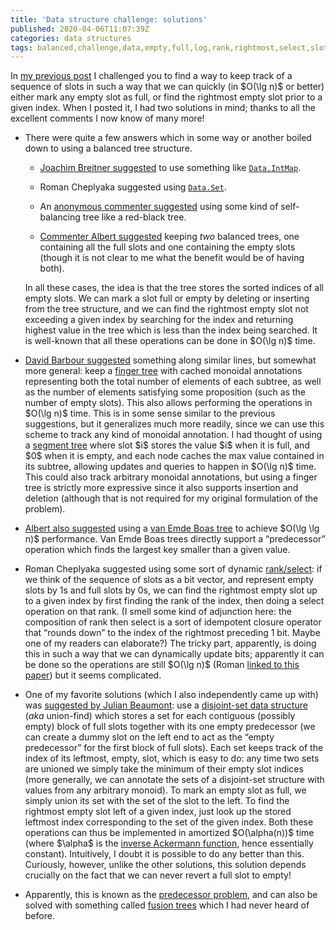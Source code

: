 ```yaml
---
title: 'Data structure challenge: solutions'
published: 2020-04-06T11:07:39Z
categories: data structures
tags: balanced,challenge,data,empty,full,log,rank,rightmost,select,slot,structure,tree,union-find
---
```


<p>In <a href="https://byorgey.wordpress.com/2020/03/23/data-structure-challenge-finding-the-rightmost-empty-slot/">my previous post</a> I challenged you to find a way to keep track of a sequence of slots in such a way that we can quickly (in $O(\lg n)$ or better) either mark any empty slot as full, or find the rightmost empty slot prior to a given index. When I posted it, I had two solutions in mind; thanks to all the excellent comments I now know of many more!</p>
<ul>
<li><p>There were quite a few answers which in some way or another boiled down to using a balanced tree structure.</p>
<ul>
<li><p><a href="https://byorgey.wordpress.com/2020/03/23/data-structure-challenge-finding-the-rightmost-empty-slot/#comment-38031">Joachim Breitner suggested</a> to use something like <a href="http://hackage.haskell.org/package/containers-0.6.2.1/docs/Data-IntMap.html"><code>Data.IntMap</code></a>.</p></li>
<li><p>Roman Cheplyaka suggested using <a href="http://hackage.haskell.org/package/containers-0.6.2.1/docs/Data-Set.html"><code>Data.Set</code></a>.</p></li>
<li><p>An <a href="https://byorgey.wordpress.com/2020/03/23/data-structure-challenge-finding-the-rightmost-empty-slot/#comment-38030">anonymous commenter suggested</a> using some kind of self-balancing tree like a red-black tree.</p></li>
<li><p><a href="https://byorgey.wordpress.com/2020/03/23/data-structure-challenge-finding-the-rightmost-empty-slot/#comment-38032">Commenter Albert suggested</a> keeping <em>two</em> balanced trees, one containing all the full slots and one containing the empty slots (though it is not clear to me what the benefit would be of having both).</p></li>
</ul>
<p>In all these cases, the idea is that the tree stores the sorted indices of all empty slots. We can mark a slot full or empty by deleting or inserting from the tree structure, and we can find the rightmost empty slot not exceeding a given index by searching for the index and returning highest value in the tree which is less than the index being searched. It is well-known that all these operations can be done in $O(\lg n)$ time.</p></li>
<li><p><a href="https://byorgey.wordpress.com/2020/03/23/data-structure-challenge-finding-the-rightmost-empty-slot/#comment-38033">David Barbour suggested</a> something along similar lines, but somewhat more general: keep a <a href="https://en.wikipedia.org/wiki/Finger_tree">finger tree</a> with cached monoidal annotations representing both the total number of elements of each subtree, as well as the number of elements satisfying some proposition (such as the number of empty slots). This also allows performing the operations in $O(\lg n)$ time. This is in some sense similar to the previous suggestions, but it generalizes much more readily, since we can use this scheme to track any kind of monoidal annotation. I had thought of using a <a href="https://cp-algorithms.com/data_structures/segment_tree.html">segment tree</a> where slot $i$ stores the value $i$ when it is full, and $0$ when it is empty, and each node caches the max value contained in its subtree, allowing updates and queries to happen in $O(\lg n)$ time. This could also track arbitrary monoidal annotations, but using a finger tree is strictly more expressive since it also supports insertion and deletion (although that is not required for my original formulation of the problem).</p></li>
<li><p><a href="https://byorgey.wordpress.com/2020/03/23/data-structure-challenge-finding-the-rightmost-empty-slot/#comment-38032">Albert also suggested</a> using a <a href="https://en.wikipedia.org/wiki/Van_Emde_Boas_tree">van Emde Boas tree</a> to achieve $O(\lg \lg n)$ performance. Van Emde Boas trees directly support a “predecessor” operation which finds the largest key smaller than a given value.</p></li>
<li><p>Roman Cheplyaka suggested using some sort of dynamic <a href="https://en.wikipedia.org/wiki/Succinct_data_structure">rank/select</a>: if we think of the sequence of slots as a bit vector, and represent empty slots by 1s and full slots by 0s, we can find the rightmost empty slot up to a given index by first finding the rank of the index, then doing a select operation on that rank. (I smell some kind of adjunction here: the composition of rank then select is a sort of idempotent closure operator that “rounds down” to the index of the rightmost preceding 1 bit. Maybe one of my readers can elaborate?) The tricky part, apparently, is doing this in such a way that we can dynamically update bits; apparently it can be done so the operations are still $O(\lg n)$ (Roman <a href="https://core.ac.uk/download/pdf/82350483.pdf">linked to this paper</a>) but it seems complicated.</p></li>
<li><p>One of my favorite solutions (which I also independently came up with) was <a href="https://byorgey.wordpress.com/2020/03/23/data-structure-challenge-finding-the-rightmost-empty-slot/#comment-38038">suggested by Julian Beaumont</a>: use a <a href="https://en.wikipedia.org/wiki/Disjoint-set_data_structure">disjoint-set data structure</a> (<em>aka</em> union-find) which stores a set for each contiguous (possibly empty) block of full slots together with its one empty predecessor (we can create a dummy slot on the left end to act as the “empty predecessor” for the first block of full slots). Each set keeps track of the index of its leftmost, empty, slot, which is easy to do: any time two sets are unioned we simply take the minimum of their empty slot indices (more generally, we can annotate the sets of a disjoint-set structure with values from any arbitrary monoid). To mark an empty slot as full, we simply union its set with the set of the slot to the left. To find the rightmost empty slot left of a given index, just look up the stored leftmost index corresponding to the set of the given index. Both these operations can thus be implemented in amortized $O(\alpha(n))$ time (where $\alpha$ is the <a href="https://en.wikipedia.org/wiki/Ackermann_function#Inverse">inverse Ackermann function</a>, hence essentially constant). Intuitively, I doubt it is possible to do any better than this. Curiously, however, unlike the other solutions, this solution depends crucially on the fact that we can never revert a full slot to empty!</p></li>
<li><p>Apparently, this is known as the <a href="https://en.wikipedia.org/wiki/Predecessor_problem">predecessor problem</a>, and can also be solved with something called <a href="https://en.wikipedia.org/wiki/Fusion_tree">fusion trees</a> which I had never heard of before.</p></li>
</ul>

